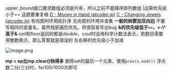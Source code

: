 upper_bound接口要求数组必须是升序，所以之前不能降序排列数组
|运算优先级小于==
这题要重复做
[D - Money in Hand (atcoder.jp)](https://atcoder.jp/contests/abc286/tasks/abc286_d)
[C - Changing Jewels (atcoder.jp)](https://atcoder.jp/contests/abc260/tasks/abc260_c)
有向图判环用拓扑序
无向图判环用并查集
**一般的树要加双向边**
不要写相同的变量名，虽然局部遍历优先，但很容易写出bug
**&的优先级低于`==`，+-\\\*高于&**
ceil和floor返回的都是double，cout时会用科学计数法表示，若题目需要用整数表示，那么答案就是错误的
左右移的优先级小于加减

![image.png](https://s2.loli.net/2023/10/14/yHYvXObLNIgV1n9.png)

**mp = ep比mp.clear()快得多**
删除set的最后一个元素，使用`prev(s.end())`
浮点数二分/三分时，for100/1000次即可